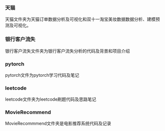 ### 天猫
天猫文件夹为天猫订单数据分析及可视化和双十一淘宝美妆数据数据分析、建模预测及可视化。
### 银行客户流失
银行客户流失文件夹为银行客户流失分析的代码及背景和项目介绍
### pytorch
pytorch文件为pytorch学习代码及笔记
### leetcode
leetcode文件夹为leetcode刷题代码及思路笔记
### MovieRecommend
MovieRecommmend文件夹是电影推荐系统代码及记录